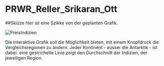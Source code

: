 # PRWR_Reller_Srikaran_Ott


##Skizze
hier ist eine Szikke von der geplanten Grafik.



![PreisIndizien](https://github.com/user-attachments/assets/47c412a1-8495-4c86-b56e-67e80772679f)

Die Interaktive Grafik soll die Möglichkeit bieten, mit einem Knopfdruck die Vergleichsregionen zu ändern. Jeder Kontinent - ausser die Antarktik - ist dabei. eine gestrichelte Linie zeigt den Durchschnitt der Indizien, der jeweiligen Region.

